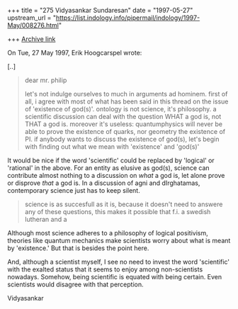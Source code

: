 +++
title = "275 Vidyasankar Sundaresan"
date = "1997-05-27"
upstream_url = "https://list.indology.info/pipermail/indology/1997-May/008276.html"

+++
[Archive link](https://list.indology.info/pipermail/indology/1997-May/008276.html)



On Tue, 27 May 1997, Erik Hoogcarspel wrote:

[..]

> 
> dear mr. philip
> 
> let's not indulge ourselves to much in arguments ad hominem.
> first of all, i agree with most of what has been said in this thread on the
> issue of 'existence of god(s)'. ontology is not science, it's philosophy. a
> scientific discussion can deal with the question WHAT a god is, not THAT a god
> is. moreover it's useless: quantumphysics will never be able to prove the
> existence of quarks, nor geometry the existence of PI. if anybody wants to
> discuss the existence of god(s), let's begin with finding out what we mean
> with 'existence' and 'god(s)'

It would be nice if the word 'scientific' could be replaced by 'logical'
or 'rational' in the above. For an entity as elusive as god(s), science
can contribute almost nothing to a discussion on *what* a god is, let
alone prove or disprove *that* a god is. In a discussion of agni and
dIrghatamas, contemporary science just has to keep silent. 

> science is as succesfull as it is, because it doesn't need to answere any of
> these questions, this makes it possible that f.i. a swedish lutheran and a

Although most science adheres to a philosophy of logical positivism,
theories like quantum mechanics make scientists worry about what is meant
by 'existence.' But that is besides the point here. 

And, although a scientist myself, I see no need to invest the word
'scientific' with the exalted status that it seems to enjoy among
non-scientists nowadays. Somehow, being scientific is equated with being
certain. Even scientists would disagree with that perception.  

Vidyasankar





